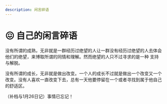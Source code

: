 ```yaml
---
description: 闲言碎语
---
```


# 😖 自己的闲言碎语

没有所谓的成熟，无非就是一群经历过绝望的人让一群没有经历过绝望的人去体会他们的绝望，来博取所谓的同情和理解。然而绝望的人只不过寻求的是一种 支持与解脱。&#x20;

没有所谓的成长，无非就是做出改变。一个人的成长不过就是做出一个改变又一个改变。没有人喜欢一直改变下去，总有一天他要停留在一个或者寻找到属于他自己的舒适区。&#x20;

（补档与1月26日记）事情已忘记！&#x20;
